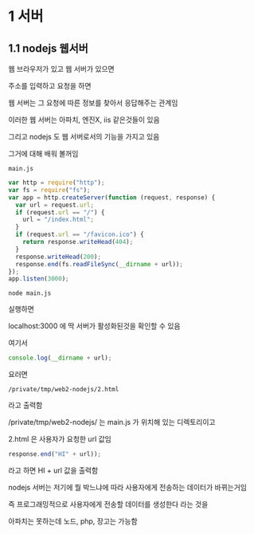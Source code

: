 # 1 서버

## 1.1 nodejs 웹서버

웹 브라우저가 있고 웹 서버가 있으면

주소를 입력하고 요청을 하면

웹 서버는 그 요청에 따른 정보를 찾아서 응답해주는 관계임

이러한 웹 서버는 아파치, 엔진X, iis 같은것들이 있음

그리고 nodejs 도 웹 서버로서의 기능을 가지고 있음

그거에 대해 배워 볼꺼임

`main.js`

```js
var http = require("http");
var fs = require("fs");
var app = http.createServer(function (request, response) {
  var url = request.url;
  if (request.url == "/") {
    url = "/index.html";
  }
  if (request.url == "/favicon.ico") {
    return response.writeHead(404);
  }
  response.writeHead(200);
  response.end(fs.readFileSync(__dirname + url));
});
app.listen(3000);
```

```
node main.js
```

실행하면

localhost:3000 에 딱 서버가 활성화된것을 확인할 수 있음

여기서

```js
console.log(__dirname + url);
```

요러면

`/private/tmp/web2-nodejs/2.html`

라고 출력함

/private/tmp/web2-nodejs/ 는 main.js 가 위치해 있는 디렉토리이고

2.html 은 사용자가 요청한 url 값임

```js
response.end("HI" + url));
```

라고 하면 HI + url 값을 출력함

nodejs 서버는 저기에 뭘 박느냐에 따라 사용자에게 전송하는 데이터가 바뀌는거임

즉 프로그래밍적으로 사용자에게 전송할 데이터를 생성한다 라는 것을

아파치는 못하는데 노드, php, 장고는 가능함
